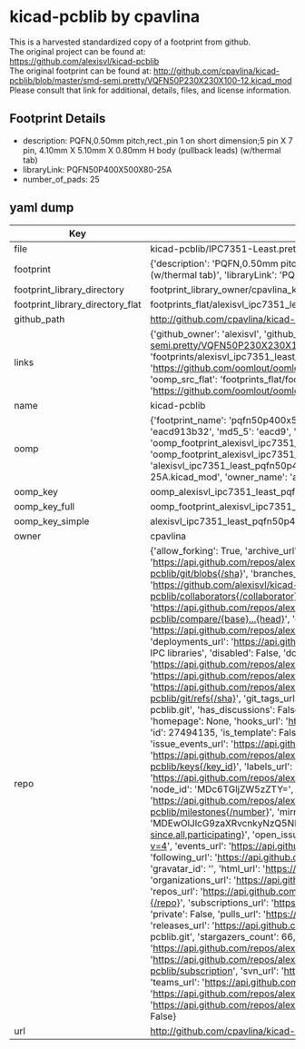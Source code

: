 # kicad-pcblib by cpavlina  
This is a harvested standardized copy of a footprint from github.  
The original project can be found at:  
https://github.com/alexisvl/kicad-pcblib  
The original footprint can be found at:
http://github.com/cpavlina/kicad-pcblib/blob/master/smd-semi.pretty/VQFN50P230X230X100-12.kicad_mod
Please consult that link for additional, details, files, and license information.  
## Footprint Details
* description: PQFN,0.50mm pitch,rect.,pin 1 on short dimension;5 pin X 7 pin, 4.10mm X 5.10mm X 0.80mm H body (pullback leads) (w/thermal tab)  
* libraryLink: PQFN50P400X500X80-25A  
* number_of_pads: 25  
## yaml dump  
| Key | Value |  
| --- | --- |  
| file | kicad-pcblib/IPC7351-Least.pretty/PQFN50P400X500X80-25A.kicad_mod |  
| footprint | {'description': 'PQFN,0.50mm pitch,rect.,pin 1 on short dimension;5 pin X 7 pin, 4.10mm X 5.10mm X 0.80mm H body (pullback leads) (w/thermal tab)', 'libraryLink': 'PQFN50P400X500X80-25A', 'number_of_pads': 25} |  
| footprint_library_directory | footprint_library_owner/cpavlina_kicad-pcblib |  
| footprint_library_directory_flat | footprints_flat/alexisvl_ipc7351_least_pqfn50p400x500x80_25a/working |  
| github_path | http://github.com/cpavlina/kicad-pcblib/blob/master/IPC7351-Least.pretty/PQFN50P400X500X80-25A.kicad_mod |  
| links | {'github_owner': 'alexisvl', 'github_repo_name': 'kicad-pcblib', 'github_src': 'http://github.com/cpavlina/kicad-pcblib/blob/master/smd-semi.pretty/VQFN50P230X230X100-12.kicad_mod', 'github_src_repo': 'https://github.com/alexisvl/kicad-pcblib', 'oomp_bot': 'footprints/alexisvl_ipc7351_least_pqfn50p400x500x80_25a/working', 'oomp_bot_github': 'https://github.com/oomlout/oomlout_oomp_footprint_bot/tree/main/footprints/alexisvl_ipc7351_least_pqfn50p400x500x80_25a/working', 'oomp_src_flat': 'footprints_flat/footprints_flat/alexisvl_ipc7351_least_pqfn50p400x500x80_25a/working', 'oomp_src_flat_github': 'https://github.com/oomlout/oomlout_oomp_footprint_src/tree/main/footprints_flat/alexisvl_ipc7351_least_pqfn50p400x500x80_25a/working'} |  
| name | kicad-pcblib |  
| oomp | {'footprint_name': 'pqfn50p400x500x80_25a', 'library_name': 'ipc7351_least', 'md5': 'eacd913b32a664c347c36800b2f56600', 'md5_10': 'eacd913b32', 'md5_5': 'eacd9', 'md5_6': 'eacd91', 'oomp_key': 'oomp_alexisvl_ipc7351_least_pqfn50p400x500x80_25a', 'oomp_key_extra': 'oomp_footprint_alexisvl_ipc7351_least_pqfn50p400x500x80_25a', 'oomp_key_full': 'oomp_footprint_alexisvl_ipc7351_least_pqfn50p400x500x80_25a_eacd91', 'oomp_key_simple': 'alexisvl_ipc7351_least_pqfn50p400x500x80_25a', 'original_filename': 'kicad-pcblib/IPC7351-Least.pretty/PQFN50P400X500X80-25A.kicad_mod', 'owner_name': 'alexisvl'} |  
| oomp_key | oomp_alexisvl_ipc7351_least_pqfn50p400x500x80_25a |  
| oomp_key_full | oomp_footprint_alexisvl_ipc7351_least_pqfn50p400x500x80_25a |  
| oomp_key_simple | alexisvl_ipc7351_least_pqfn50p400x500x80_25a |  
| owner | cpavlina |  
| repo | {'allow_forking': True, 'archive_url': 'https://api.github.com/repos/alexisvl/kicad-pcblib/{archive_format}{/ref}', 'archived': False, 'assignees_url': 'https://api.github.com/repos/alexisvl/kicad-pcblib/assignees{/user}', 'blobs_url': 'https://api.github.com/repos/alexisvl/kicad-pcblib/git/blobs{/sha}', 'branches_url': 'https://api.github.com/repos/alexisvl/kicad-pcblib/branches{/branch}', 'clone_url': 'https://github.com/alexisvl/kicad-pcblib.git', 'collaborators_url': 'https://api.github.com/repos/alexisvl/kicad-pcblib/collaborators{/collaborator}', 'comments_url': 'https://api.github.com/repos/alexisvl/kicad-pcblib/comments{/number}', 'commits_url': 'https://api.github.com/repos/alexisvl/kicad-pcblib/commits{/sha}', 'compare_url': 'https://api.github.com/repos/alexisvl/kicad-pcblib/compare/{base}...{head}', 'contents_url': 'https://api.github.com/repos/alexisvl/kicad-pcblib/contents/{+path}', 'contributors_url': 'https://api.github.com/repos/alexisvl/kicad-pcblib/contributors', 'created_at': '2014-12-03T15:40:44Z', 'default_branch': 'master', 'deployments_url': 'https://api.github.com/repos/alexisvl/kicad-pcblib/deployments', 'description': 'Generate KiCad libraries from the FreePCB IPC libraries', 'disabled': False, 'downloads_url': 'https://api.github.com/repos/alexisvl/kicad-pcblib/downloads', 'events_url': 'https://api.github.com/repos/alexisvl/kicad-pcblib/events', 'fork': False, 'forks': 29, 'forks_count': 29, 'forks_url': 'https://api.github.com/repos/alexisvl/kicad-pcblib/forks', 'full_name': 'alexisvl/kicad-pcblib', 'git_commits_url': 'https://api.github.com/repos/alexisvl/kicad-pcblib/git/commits{/sha}', 'git_refs_url': 'https://api.github.com/repos/alexisvl/kicad-pcblib/git/refs{/sha}', 'git_tags_url': 'https://api.github.com/repos/alexisvl/kicad-pcblib/git/tags{/sha}', 'git_url': 'git://github.com/alexisvl/kicad-pcblib.git', 'has_discussions': False, 'has_downloads': True, 'has_issues': True, 'has_pages': False, 'has_projects': True, 'has_wiki': True, 'homepage': None, 'hooks_url': 'https://api.github.com/repos/alexisvl/kicad-pcblib/hooks', 'html_url': 'https://github.com/alexisvl/kicad-pcblib', 'id': 27494135, 'is_template': False, 'issue_comment_url': 'https://api.github.com/repos/alexisvl/kicad-pcblib/issues/comments{/number}', 'issue_events_url': 'https://api.github.com/repos/alexisvl/kicad-pcblib/issues/events{/number}', 'issues_url': 'https://api.github.com/repos/alexisvl/kicad-pcblib/issues{/number}', 'keys_url': 'https://api.github.com/repos/alexisvl/kicad-pcblib/keys{/key_id}', 'labels_url': 'https://api.github.com/repos/alexisvl/kicad-pcblib/labels{/name}', 'language': 'Python', 'languages_url': 'https://api.github.com/repos/alexisvl/kicad-pcblib/languages', 'license': {'key': 'cc0-1.0', 'name': 'Creative Commons Zero v1.0 Universal', 'node_id': 'MDc6TGljZW5zZTY=', 'spdx_id': 'CC0-1.0', 'url': 'https://api.github.com/licenses/cc0-1.0'}, 'merges_url': 'https://api.github.com/repos/alexisvl/kicad-pcblib/merges', 'milestones_url': 'https://api.github.com/repos/alexisvl/kicad-pcblib/milestones{/number}', 'mirror_url': None, 'name': 'kicad-pcblib', 'network_count': 29, 'node_id': 'MDEwOlJlcG9zaXRvcnkyNzQ5NDEzNQ==', 'notifications_url': 'https://api.github.com/repos/alexisvl/kicad-pcblib/notifications{?since,all,participating}', 'open_issues': 5, 'open_issues_count': 5, 'owner': {'avatar_url': 'https://avatars.githubusercontent.com/u/8991037?v=4', 'events_url': 'https://api.github.com/users/alexisvl/events{/privacy}', 'followers_url': 'https://api.github.com/users/alexisvl/followers', 'following_url': 'https://api.github.com/users/alexisvl/following{/other_user}', 'gists_url': 'https://api.github.com/users/alexisvl/gists{/gist_id}', 'gravatar_id': '', 'html_url': 'https://github.com/alexisvl', 'id': 8991037, 'login': 'alexisvl', 'node_id': 'MDQ6VXNlcjg5OTEwMzc=', 'organizations_url': 'https://api.github.com/users/alexisvl/orgs', 'received_events_url': 'https://api.github.com/users/alexisvl/received_events', 'repos_url': 'https://api.github.com/users/alexisvl/repos', 'site_admin': False, 'starred_url': 'https://api.github.com/users/alexisvl/starred{/owner}{/repo}', 'subscriptions_url': 'https://api.github.com/users/alexisvl/subscriptions', 'type': 'User', 'url': 'https://api.github.com/users/alexisvl'}, 'private': False, 'pulls_url': 'https://api.github.com/repos/alexisvl/kicad-pcblib/pulls{/number}', 'pushed_at': '2018-01-08T22:44:18Z', 'releases_url': 'https://api.github.com/repos/alexisvl/kicad-pcblib/releases{/id}', 'size': 11365, 'ssh_url': 'git@github.com:alexisvl/kicad-pcblib.git', 'stargazers_count': 66, 'stargazers_url': 'https://api.github.com/repos/alexisvl/kicad-pcblib/stargazers', 'statuses_url': 'https://api.github.com/repos/alexisvl/kicad-pcblib/statuses/{sha}', 'subscribers_count': 17, 'subscribers_url': 'https://api.github.com/repos/alexisvl/kicad-pcblib/subscribers', 'subscription_url': 'https://api.github.com/repos/alexisvl/kicad-pcblib/subscription', 'svn_url': 'https://github.com/alexisvl/kicad-pcblib', 'tags_url': 'https://api.github.com/repos/alexisvl/kicad-pcblib/tags', 'teams_url': 'https://api.github.com/repos/alexisvl/kicad-pcblib/teams', 'temp_clone_token': None, 'topics': [], 'trees_url': 'https://api.github.com/repos/alexisvl/kicad-pcblib/git/trees{/sha}', 'updated_at': '2023-06-02T15:03:36Z', 'url': 'https://api.github.com/repos/alexisvl/kicad-pcblib', 'visibility': 'public', 'watchers': 66, 'watchers_count': 66, 'web_commit_signoff_required': False} |  
| url | http://github.com/cpavlina/kicad-pcblib |  

